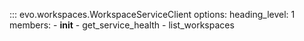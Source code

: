 ::: evo.workspaces.WorkspaceServiceClient
    options:
        heading_level: 1
        members:
            - __init__
            - get_service_health
            - list_workspaces
